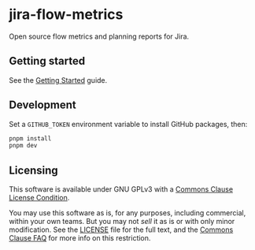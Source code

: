 # jira-flow-metrics

Open source flow metrics and planning reports for Jira.

## Getting started

See the [Getting Started](https://metrics.agileplanning.io/docs/guides/getting-started/) guide.

## Development

Set a `GITHUB_TOKEN` environment variable to install GitHub packages, then:

```bash
pnpm install
pnpm dev
```

## Licensing

This software is available under GNU GPLv3 with a [Commons Clause License Condition](https://commonsclause.com/).

You may use this software as is, for any purposes, including commercial, within your own teams. But you may not _sell_ it as is or with only minor modification. See the [LICENSE](https://github.com/agileplanning-io/jira-flow-metrics/blob/main/LICENSE) file for the full text, and the [Commons Clause FAQ](https://commonsclause.com/#faq) for more info on this restriction.
